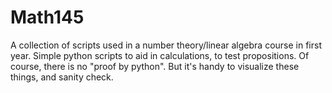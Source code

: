 # Math145
A collection of scripts used in a number theory/linear algebra course in first year. Simple python scripts to aid in calculations, to test propositions. Of course, there is no "proof by python". But it's handy to visualize these things, and sanity check.
